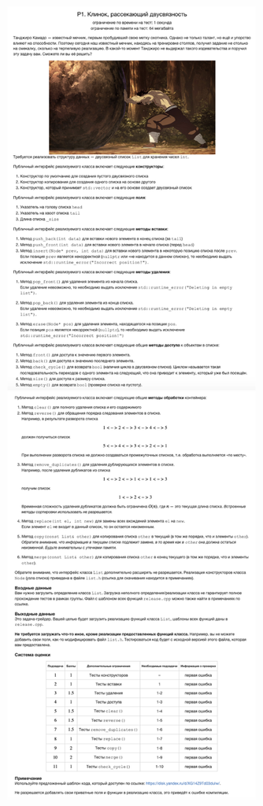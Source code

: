 
<p align="center">
 <img width="" src="P-1_1.png" alt="P-1_1"/>
  <img width="" src="P-1_2.png" alt="P-1_2"/>
</p>
